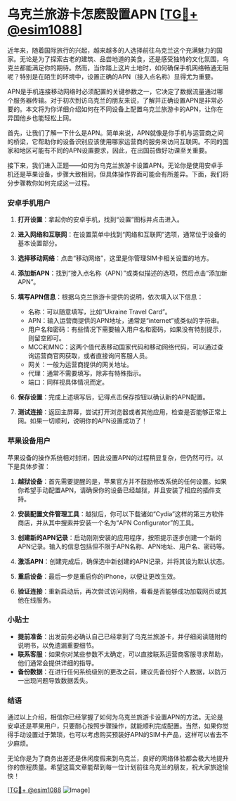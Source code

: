 # 乌克兰旅游卡怎麽設置APN [[TG💪+ @esim1088](https://t.me/s/esim1088)]

近年来，随着国际旅行的兴起，越来越多的人选择前往乌克兰这个充满魅力的国家。无论是为了探索古老的建筑、品尝地道的美食，还是感受独特的文化氛围，乌克兰都能满足你的期待。然而，当你踏上这片土地时，如何确保手机网络畅通无阻呢？特别是在陌生的环境中，设置正确的APN（接入点名称）显得尤为重要。

APN是手机连接移动网络时必须配置的关键参数之一，它决定了数据流量通过哪个服务器传输。对于初次到访乌克兰的朋友来说，了解并正确设置APN是非常必要的。本文将为你详细介绍如何在不同设备上配置乌克兰旅游卡的APN，让你在异国他乡也能轻松上网。

首先，让我们了解一下什么是APN。简单来说，APN就像是你手机与运营商之间的桥梁，它帮助你的设备识别应该使用哪家运营商的服务来访问互联网。不同的国家和地区可能有不同的APN设置要求，因此，在出国前做好功课至关重要。

接下来，我们进入正题——如何为乌克兰旅游卡设置APN。无论你是使用安卓手机还是苹果设备，步骤大致相同，但具体操作界面可能会有所差异。下面，我们将分步骤教你如何完成这一过程。

### 安卓手机用户

1. **打开设置**：拿起你的安卓手机，找到“设置”图标并点击进入。
   
2. **进入网络和互联网**：在设置菜单中找到“网络和互联网”选项，通常位于设备的基本设置部分。

3. **选择移动网络**：点击“移动网络”，这里是你管理SIM卡相关设置的地方。

4. **添加新APN**：找到“接入点名称（APN）”或类似描述的选项，然后点击“添加新APN”。

5. **填写APN信息**：根据乌克兰旅游卡提供的说明，依次填入以下信息：
   - 名称：可以随意填写，比如“Ukraine Travel Card”。
   - APN：输入运营商提供的APN地址，通常是“internet”或类似的字符串。
   - 用户名和密码：有些情况下需要输入用户名和密码，如果没有特别提示，则留空即可。
   - MCC和MNC：这两个值代表移动国家代码和移动网络代码，可以通过查询运营商官网获取，或者直接询问客服人员。
   - 网关：一般为运营商提供的网关地址。
   - 代理：通常不需要填写，除非有特殊指示。
   - 端口：同样视具体情况而定。

6. **保存设置**：完成上述填写后，记得点击保存按钮以确认新的APN配置。

7. **测试连接**：返回主屏幕，尝试打开浏览器或者其他应用，检查是否能够正常上网。如果一切顺利，说明你的APN设置成功了！

### 苹果设备用户

苹果设备的操作系统相对封闭，因此设置APN的过程稍显复杂，但仍然可行。以下是具体步骤：

1. **越狱设备**：首先需要提醒的是，苹果官方并不鼓励修改系统的任何设置。如果你希望手动配置APN，请确保你的设备已经越狱，并且安装了相应的插件支持。

2. **安装配置文件管理工具**：越狱后，你可以下载诸如“Cydia”这样的第三方软件商店，并从其中搜索并安装一个名为“APN Configurator”的工具。

3. **创建新的APN记录**：启动刚刚安装的应用程序，按照提示逐步创建一个新的APN记录。输入的信息包括但不限于APN名称、APN地址、用户名、密码等。

4. **激活APN**：创建完成后，确保选中新创建的APN记录，并将其设为默认状态。

5. **重启设备**：最后一步是重启你的iPhone，以便让更改生效。

6. **验证连接**：重新启动后，再次尝试访问网络，看看是否能够成功加载网页或其他在线服务。

### 小贴士

- **提前准备**：出发前务必确认自己已经拿到了乌克兰旅游卡，并仔细阅读随附的说明书，以免遗漏重要细节。
- **联系客服**：如果你对某些参数不太确定，可以直接联系运营商客服寻求帮助，他们通常会提供详细的指导。
- **备份数据**：在进行任何系统级别的更改之前，建议先备份好个人数据，以防万一出现问题导致数据丢失。

### 结语

通过以上介绍，相信你已经掌握了如何为乌克兰旅游卡设置APN的方法。无论是安卓还是苹果用户，只要耐心按照步骤操作，就能顺利完成配置。当然，如果你觉得手动设置过于繁琐，也可以考虑购买预装好APN的SIM卡产品，这样可以省去不少麻烦。

无论你是为了商务出差还是休闲度假来到乌克兰，良好的网络体验都会极大地提升你的旅程质量。希望这篇文章能帮到每一位计划前往乌克兰的朋友，祝大家旅途愉快！

[[TG💪+ @esim1088](https://t.me/s/esim1088) ![Image](https://i.postimg.cc/4NQfJmqS/Snipaste-2025-05-13-00-14-12.png)]